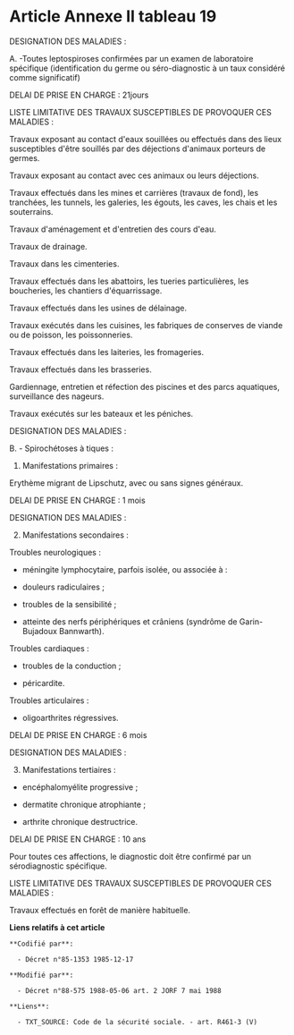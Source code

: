 # Article Annexe II tableau 19

DESIGNATION DES MALADIES :

A. -Toutes leptospiroses confirmées par un examen de laboratoire spécifique (identification du germe ou séro-diagnostic à un
taux considéré comme significatif)

DELAI DE PRISE EN CHARGE : 21jours

LISTE LIMITATIVE DES TRAVAUX SUSCEPTIBLES DE PROVOQUER CES MALADIES :

Travaux exposant au contact d'eaux souillées ou effectués dans des lieux susceptibles d'être souillés par des déjections
d'animaux porteurs de germes.

Travaux exposant au contact avec ces animaux ou leurs déjections.

Travaux effectués dans les mines et carrières (travaux de fond), les tranchées, les tunnels, les galeries, les égouts, les
caves, les chais et les souterrains.

Travaux d'aménagement et d'entretien des cours d'eau.

Travaux de drainage.

Travaux dans les cimenteries.

Travaux effectués dans les abattoirs, les tueries particulières, les boucheries, les chantiers d'équarrissage.

Travaux effectués dans les usines de délainage.

Travaux exécutés dans les cuisines, les fabriques de conserves de viande ou de poisson, les poissonneries.

Travaux effectués dans les laiteries, les fromageries.

Travaux effectués dans les brasseries.

Gardiennage, entretien et réfection des piscines et des parcs aquatiques, surveillance des nageurs.

Travaux exécutés sur les bateaux et les péniches.

DESIGNATION DES MALADIES :

B. - Spirochétoses à tiques :

1. Manifestations primaires :

Erythème migrant de Lipschutz, avec ou sans signes généraux.

DELAI DE PRISE EN CHARGE : 1 mois

DESIGNATION DES MALADIES :

2. Manifestations secondaires :

Troubles neurologiques :

- méningite lymphocytaire, parfois isolée, ou associée à :

- douleurs radiculaires ;

- troubles de la sensibilité ;

- atteinte des nerfs périphériques et crâniens (syndrôme de Garin-Bujadoux Bannwarth).

Troubles cardiaques :

- troubles de la conduction ;

- péricardite.

Troubles articulaires :

- oligoarthrites régressives.

DELAI DE PRISE EN CHARGE : 6 mois

DESIGNATION DES MALADIES :

3. Manifestations tertiaires :

- encéphalomyélite progressive ;

- dermatite chronique atrophiante ;

- arthrite chronique destructrice.

DELAI DE PRISE EN CHARGE : 10 ans

Pour toutes ces affections, le diagnostic doit être confirmé par un sérodiagnostic spécifique.

LISTE LIMITATIVE DES TRAVAUX SUSCEPTIBLES DE PROVOQUER CES MALADIES :

Travaux effectués en forêt de manière habituelle.

**Liens relatifs à cet article**

	**Codifié par**:

	  - Décret n°85-1353 1985-12-17

	**Modifié par**:

	  - Décret n°88-575 1988-05-06 art. 2 JORF 7 mai 1988

	**Liens**:

	  - TXT_SOURCE: Code de la sécurité sociale. - art. R461-3 (V)
